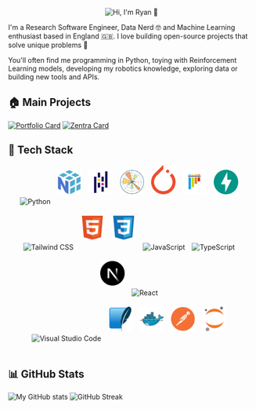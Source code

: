 <!-- https://codesandbox.io/p/sandbox/github-profile-nd4df7 -->
<p align="center">
  <img src="banner2.gif" alt="Hi, I'm Ryan 👋">
</p>

I'm a Research Software Engineer, Data Nerd 🤓 and Machine Learning enthusiast based in England :gb:. I love building open-source projects that solve unique problems 🤟

You'll often find me programming in Python, toying with Reinforcement Learning models, developing my robotics knowledge, exploring data or building new tools and APIs.

## 🏠 Main Projects

[![Portfolio Card](https://github-readme-stats.vercel.app/api/pin/?username=Achronus&repo=achronus.dev&bg_color=0D1117&text_color=8d96a0&title_color=4493f8&border_color=30363d)](https://github.com/Achronus/achronus.dev) [![Zentra Card](https://github-readme-stats.vercel.app/api/pin/?username=Achronus&repo=Zentra&bg_color=0D1117&text_color=8d96a0&title_color=4493f8&border_color=30363d)](https://github.com/Achronus/Zentra)


## 🚀 Tech Stack

<!-- https://techicons.dev/ -->
<div align="center">
	<img width="50" src="https://user-images.githubusercontent.com/25181517/183423507-c056a6f9-1ba8-4312-a350-19bcbc5a8697.png" alt="Python" title="Python" style="margin-right: 10px; margin-bottom: 20px;" />
	<img width="50" src="icons/numpy.svg" alt="Numpy" title="NumPy" style="margin-right: 10px; margin-bottom: 20px;" />
	<img width="50" src="icons/pandas.svg" alt="Pandas" title="Pandas" style="margin-right: 10px; margin-bottom: 20px;" />
	<img width="50" src="icons/matplotlib.svg" alt="Matplotlib" title="Matplotlib" style="margin-right: 10px; margin-bottom: 20px;" />
	<img width="50" src="icons/pytorch.svg" alt="PyTorch" title="PyTorch" style="margin-right: 10px; margin-bottom: 20px;" />
	<img width="50" src="icons/pytest.svg" alt="Pytest" title="pytest" style="margin-right: 10px; margin-bottom: 20px;" />
	<img width="50" src="icons/fastapi.svg" alt="fastapi" title="FastAPI" style="margin-right: 10px; margin-bottom: 20px;" />
</div>

<div align="center">
	<img width="50" src="https://user-images.githubusercontent.com/25181517/202896760-337261ed-ee92-4979-84c4-d4b829c7355d.png" alt="Tailwind CSS" title="Tailwind CSS" style="margin-right: 10px; margin-bottom: 20px;" />
	<img width="50" src="icons/html.svg" alt="HTML" title="HTML" style="margin-right: 10px; margin-bottom: 20px;" />
	<img width="50" src="icons/css.svg" alt="CSS" title="CSS" style="margin-right: 10px; margin-bottom: 20px;" />
	<img width="50" src="https://user-images.githubusercontent.com/25181517/117447155-6a868a00-af3d-11eb-9cfe-245df15c9f3f.png" alt="JavaScript" title="JavaScript" style="margin-right: 10px; margin-bottom: 20px;" />
	<img width="50" src="https://user-images.githubusercontent.com/25181517/183890598-19a0ac2d-e88a-4005-a8df-1ee36782fde1.png" alt="TypeScript" title="TypeScript" style="margin-right: 10px; margin-bottom: 20px;" />
	<img width="50" src="icons/nextjs.svg" alt="Next.js" title="Next.js" style="margin-right: 10px; margin-bottom: 20px;" />
	<img width="50" src="https://user-images.githubusercontent.com/25181517/183897015-94a058a6-b86e-4e42-a37f-bf92061753e5.png" alt="React" title="React" style="margin-right: 10px; margin-bottom: 20px;" />
</div>

<div align="center">
	<img width="50" src="https://user-images.githubusercontent.com/25181517/192108891-d86b6220-e232-423a-bf5f-90903e6887c3.png" alt="Visual Studio Code" title="Visual Studio Code" style="margin-right: 10px; margin-bottom: 20px;" />
	<img width="50" src="icons/sqlite.svg" alt="SQLite" title="SQLite" style="margin-right: 10px; margin-bottom: 20px;" />
	<img width="50" src="icons/docker.svg" alt="Docker" title="Docker" style="margin-right: 10px; margin-bottom: 20px;" />
	<img width="50" src="icons/postman.svg" alt="Postman" title="Postman" style="margin-right: 10px; margin-bottom: 20px;" />
	<img width="50" src="icons/jupyter.svg" alt="Jupyter" title="Jupyter" style="margin-right: 10px; margin-bottom: 20px;" />
</div>

## 📊 GitHub Stats

![My GitHub stats](https://github-readme-stats.vercel.app/api?username=Achronus&show_icons=true&theme=dracula&hide=contribs&rank_icon=github&hide_border=true&line_height=30) ![GitHub Streak](https://github-readme-streak-stats.herokuapp.com/?user=Achronus&theme=dracula&hide_border=true)
